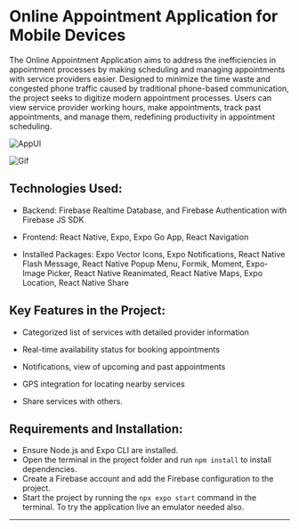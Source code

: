 # Online Appointment Application for Mobile Devices

The Online Appointment Application aims to address the inefficiencies in appointment processes by making scheduling and managing appointments with service providers easier. Designed to minimize the time waste and congested phone traffic caused by traditional phone-based communication, the project seeks to digitize modern appointment processes. Users can view service provider working hours, make appointments, track past appointments, and manage them, redefining productivity in appointment scheduling.

![AppUI](/assets/appUI.jpg)

![Gif]((https://github.com/metehankirinti/react-native-reservation_app))


## Technologies Used:

* Backend: Firebase Realtime Database, and Firebase Authentication with Firebase JS SDK

* Frontend: React Native, Expo, Expo Go App, React Navigation

* Installed Packages: Expo Vector Icons, Expo Notifications, React Native Flash Message, React Native Popup Menu, Formik, Moment, Expo-Image Picker, React Native Reanimated, React Native Maps, Expo Location, React Native Share


## Key Features in the Project:

* Categorized list of services with detailed provider information

* Real-time availability status for booking appointments

* Notifications, view of upcoming and past appointments

* GPS integration for locating nearby services

* Share services with others.


## Requirements and Installation:

* Ensure Node.js and Expo CLI are installed.
* Open the terminal in the project folder and run `npm install` to install dependencies.
* Create a Firebase account and add the Firebase configuration to the project.
* Start the project by running the `npx expo start` command in the terminal. To try the application live an emulator needed also.

---
